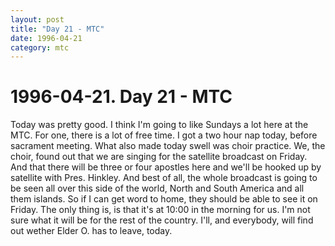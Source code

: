 ```yaml
---
layout: post
title: "Day 21 - MTC"
date: 1996-04-21
category: mtc
---
```

# 1996-04-21. Day 21 - MTC

Today was pretty good. I think I'm going to like Sundays a lot here at the MTC. For one, there is a lot of free time. I got a two hour nap today, before sacrament meeting. What also made today swell was choir practice. We, the choir, found out that we are singing for the satellite broadcast on Friday. And that there will be three or four apostles here and we'll be hooked up by satellite with Pres. Hinkley. And best of all, the whole broadcast is going to be seen all over this side of the world, North and South America and all them islands. So if I can get word to home, they should be able to see it on Friday. The only thing is, is that it's at 10:00 in the morning for us. I'm not sure what it will be for the rest of the country. I'll, and everybody, will find out wether Elder O. has to leave, today.
